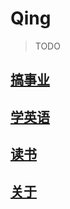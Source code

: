 # Qing <!-- {docsify-ignore-all} -->
> TODO

## [搞事业](/docs/career/career.md)

## [学英语](/docs/english/english.md)

## [读书](/docs/read/read.md)

## [关于](/docs/about/about.md)









